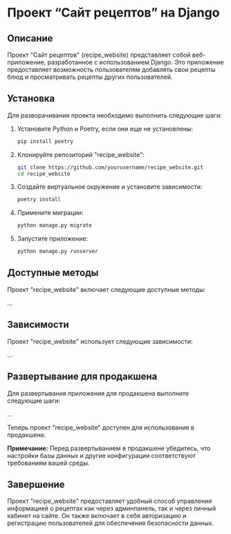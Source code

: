 # Проект “Сайт рецептов” на Django 

## Описание
Проект "Сайт рецептов" (recipe_website) представляет собой веб-приложение, разработанное с использованием Django. Это 
приложение предоставляет возможность пользователям добавлять свои рецепты блюд и просматривать рецепты других 
пользователей.

## Установка
Для разворачивания проекта необходимо выполнить следующие шаги:

1. Установите Python и Poetry, если они еще не установлены:
   ```bash
   pip install poetry
   ```

2. Клонируйте репозиторий "recipe_website":
   ```bash
   git clone https://github.com/yourusername/recipe_website.git
   cd recipe_website
   ```

3. Создайте виртуальное окружение и установите зависимости:
   ```bash
   poetry install
   ```

4. Примените миграции:
   ```bash
   python manage.py migrate
   ```

5. Запустите приложение:
   ```bash
   python manage.py runserver
   ```

## Доступные методы
Проект "recipe_website" включает следующие доступные методы:

...

## Зависимости
Проект "recipe_website" использует следующие зависимости:

...

## Развертывание для продакшена
Для развертывания приложения для продакшена выполните следующие шаги:

...

Теперь проект "recipe_website" доступен для использования в продакшене.

**Примечание:** Перед развертыванием в продакшене убедитесь, что настройки базы данных и другие конфигурации 
соответствуют требованиям вашей среды.

## Завершение
Проект "recipe_website" предоставляет удобный способ управления информацией о рецептах как через админпанель, так и 
через личный кабинет на сайте. Он также включает в себя авторизацию и регистрацию пользователей для обеспечения 
безопасности данных.